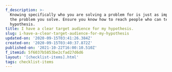 ```yaml
---
f_description: >-
  Knowing specifically who you are solving a problem for is just as important as
  the problem you solve. Ensure you know how to reach people who can test your
  hypothesis.
title: I have a clear target audience for my hypothesis.
slug: i-have-a-clear-target-audience-for-my-hypothesis
updated-on: '2020-09-15T03:41:26.384Z'
created-on: '2020-09-15T03:40:37.872Z'
published-on: '2021-10-22T16:00:10.510Z'
f_itemid: 5f6037b5853be2cfad27d6d6
layout: '[checklist-items].html'
tags: checklist-items
---
```



